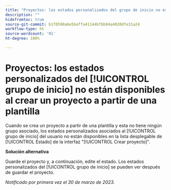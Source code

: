 ```yaml
---
title: "Proyectos: los estados personalizados del grupo de inicio no están disponibles al crear un proyecto a partir de una plantilla"
description: ""
hidefromtoc: true
source-git-commit: b1f0590a6e5beffa41144bfbb04a4020dfe31a24
workflow-type: ht
source-wordcount: '91'
ht-degree: 100%

---
```



# Proyectos: los estados personalizados del [!UICONTROL grupo de inicio] no están disponibles al crear un proyecto a partir de una plantilla

Cuando se crea un proyecto a partir de una plantilla y esta no tiene ningún grupo asociado, los estados personalizados asociados al [!UICONTROL grupo de inicio] del usuario no están disponibles en la lista desplegable de [!UICONTROL Estado] de la interfaz &quot;[!UICONTROL Crear proyecto]&quot;.

**Solución alternativa**

Guarde el proyecto y, a continuación, edite el estado. Los estados personalizados del [!UICONTROL grupo de inicio] se pueden ver después de guardar el proyecto.

_Notificado por primera vez el 30 de marzo de 2023._

